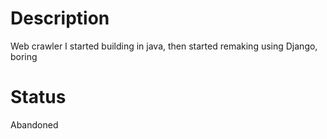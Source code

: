 # Description

Web crawler I started building in java, then started remaking using Django, boring

# Status

Abandoned

